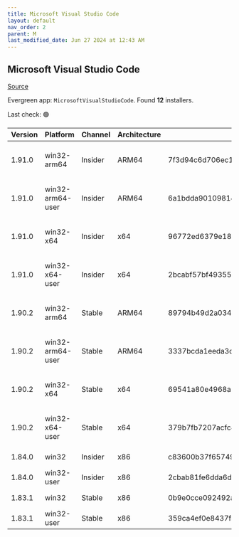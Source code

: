 ```yaml
---
title: Microsoft Visual Studio Code
layout: default
nav_order: 2
parent: M
last_modified_date: Jun 27 2024 at 12:43 AM
---
```


## Microsoft Visual Studio Code

[Source](https://code.visualstudio.com)

Evergreen app: `MicrosoftVisualStudioCode`. Found **12** installers.

Last check: 🟢

| Version | Platform         | Channel | Architecture | Sha256                                                           | URI                                                                                                                                                                                                                                                                                                            |
| ------- | ---------------- | ------- | ------------ | ---------------------------------------------------------------- | -------------------------------------------------------------------------------------------------------------------------------------------------------------------------------------------------------------------------------------------------------------------------------------------------------------- |
| 1.91.0  | win32-arm64      | Insider | ARM64        | 7f3d94c6d706ec10ebee5792db95bd996941a3ea6048fe4cfa3e94c53935f373 | [https://vscode.download.prss.microsoft.com/dbazure/download/insider/b9f2435180d51a26185b00b71ec43a07a4739ddd/VSCodeSetup-arm64-1.91.0-insider.exe](https://vscode.download.prss.microsoft.com/dbazure/download/insider/b9f2435180d51a26185b00b71ec43a07a4739ddd/VSCodeSetup-arm64-1.91.0-insider.exe)         |
| 1.91.0  | win32-arm64-user | Insider | ARM64        | 6a1bdda90109814ab77464935f8617511d0108ee2fdd882af46de8dc4b71a948 | [https://vscode.download.prss.microsoft.com/dbazure/download/insider/b9f2435180d51a26185b00b71ec43a07a4739ddd/VSCodeUserSetup-arm64-1.91.0-insider.exe](https://vscode.download.prss.microsoft.com/dbazure/download/insider/b9f2435180d51a26185b00b71ec43a07a4739ddd/VSCodeUserSetup-arm64-1.91.0-insider.exe) |
| 1.91.0  | win32-x64        | Insider | x64          | 96772ed6379e18460eb7271ba0b306deb697971797ebb71c0ccb785eb26a7ab5 | [https://vscode.download.prss.microsoft.com/dbazure/download/insider/b9f2435180d51a26185b00b71ec43a07a4739ddd/VSCodeSetup-x64-1.91.0-insider.exe](https://vscode.download.prss.microsoft.com/dbazure/download/insider/b9f2435180d51a26185b00b71ec43a07a4739ddd/VSCodeSetup-x64-1.91.0-insider.exe)             |
| 1.91.0  | win32-x64-user   | Insider | x64          | 2bcabf57bf4935510807087ad05d4ff0b2492d1d27cd7066735574a0754c7707 | [https://vscode.download.prss.microsoft.com/dbazure/download/insider/b9f2435180d51a26185b00b71ec43a07a4739ddd/VSCodeUserSetup-x64-1.91.0-insider.exe](https://vscode.download.prss.microsoft.com/dbazure/download/insider/b9f2435180d51a26185b00b71ec43a07a4739ddd/VSCodeUserSetup-x64-1.91.0-insider.exe)     |
| 1.90.2  | win32-arm64      | Stable  | ARM64        | 89794b49d2a034036b6ba1c4fa1efba8fab8653fb4f76a7b1f01923501d1d0ac | [https://vscode.download.prss.microsoft.com/dbazure/download/stable/5437499feb04f7a586f677b155b039bc2b3669eb/VSCodeSetup-arm64-1.90.2.exe](https://vscode.download.prss.microsoft.com/dbazure/download/stable/5437499feb04f7a586f677b155b039bc2b3669eb/VSCodeSetup-arm64-1.90.2.exe)                           |
| 1.90.2  | win32-arm64-user | Stable  | ARM64        | 3337bcda1eeda3d855d07d98bf11466a2e32d90fefa3d3deee224732a097fb72 | [https://vscode.download.prss.microsoft.com/dbazure/download/stable/5437499feb04f7a586f677b155b039bc2b3669eb/VSCodeUserSetup-arm64-1.90.2.exe](https://vscode.download.prss.microsoft.com/dbazure/download/stable/5437499feb04f7a586f677b155b039bc2b3669eb/VSCodeUserSetup-arm64-1.90.2.exe)                   |
| 1.90.2  | win32-x64        | Stable  | x64          | 69541a80e4968a5f1f1e3ef59979cbd7d9379bee9ecafbe5d2eda1e33bf45bd9 | [https://vscode.download.prss.microsoft.com/dbazure/download/stable/5437499feb04f7a586f677b155b039bc2b3669eb/VSCodeSetup-x64-1.90.2.exe](https://vscode.download.prss.microsoft.com/dbazure/download/stable/5437499feb04f7a586f677b155b039bc2b3669eb/VSCodeSetup-x64-1.90.2.exe)                               |
| 1.90.2  | win32-x64-user   | Stable  | x64          | 379b7fb7207acfc42c2eca391a3a991063f6efbccf5190f0a7988e127cf91f25 | [https://vscode.download.prss.microsoft.com/dbazure/download/stable/5437499feb04f7a586f677b155b039bc2b3669eb/VSCodeUserSetup-x64-1.90.2.exe](https://vscode.download.prss.microsoft.com/dbazure/download/stable/5437499feb04f7a586f677b155b039bc2b3669eb/VSCodeUserSetup-x64-1.90.2.exe)                       |
| 1.84.0  | win32            | Insider | x86          | c83600b37f65749ea9e16496847bbfd967dece2472cee7d8011ae719e2633c18 | [https://az764295.vo.msecnd.net/insider/0c36b92c82064882a228487040187cfc13669c0f/VSCodeSetup-ia32-1.84.0-insider.exe](https://az764295.vo.msecnd.net/insider/0c36b92c82064882a228487040187cfc13669c0f/VSCodeSetup-ia32-1.84.0-insider.exe)                                                                     |
| 1.84.0  | win32-user       | Insider | x86          | 2cbab81fe6dda6dfb07751707107db95ba7afa0a6ada65a1df78a04eef0aadf5 | [https://az764295.vo.msecnd.net/insider/0c36b92c82064882a228487040187cfc13669c0f/VSCodeUserSetup-ia32-1.84.0-insider.exe](https://az764295.vo.msecnd.net/insider/0c36b92c82064882a228487040187cfc13669c0f/VSCodeUserSetup-ia32-1.84.0-insider.exe)                                                             |
| 1.83.1  | win32            | Stable  | x86          | 0b9e0cce092492a88cdaf12048e3630290944b051f3194c5ca3d6b7012f05e7f | [https://az764295.vo.msecnd.net/stable/a6606b6ca720bca780c2d3c9d4cc3966ff2eca12/VSCodeSetup-ia32-1.83.1.exe](https://az764295.vo.msecnd.net/stable/a6606b6ca720bca780c2d3c9d4cc3966ff2eca12/VSCodeSetup-ia32-1.83.1.exe)                                                                                       |
| 1.83.1  | win32-user       | Stable  | x86          | 359ca4ef0e8437f7e5183a97a9d79834463a3df88bb10c82c48cc2bd53b8a7e5 | [https://az764295.vo.msecnd.net/stable/a6606b6ca720bca780c2d3c9d4cc3966ff2eca12/VSCodeUserSetup-ia32-1.83.1.exe](https://az764295.vo.msecnd.net/stable/a6606b6ca720bca780c2d3c9d4cc3966ff2eca12/VSCodeUserSetup-ia32-1.83.1.exe)                                                                               |
